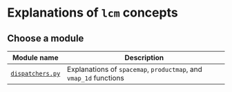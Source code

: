 # Explanations of `lcm` concepts

## Choose a module

| Module name                             | Description                                                       |
| --------------------------------------- | ----------------------------------------------------------------- |
| [`dispatchers.py`](./dispatchers.ipynb) | Explanations of `spacemap`, `productmap`, and `vmap_1d` functions |
